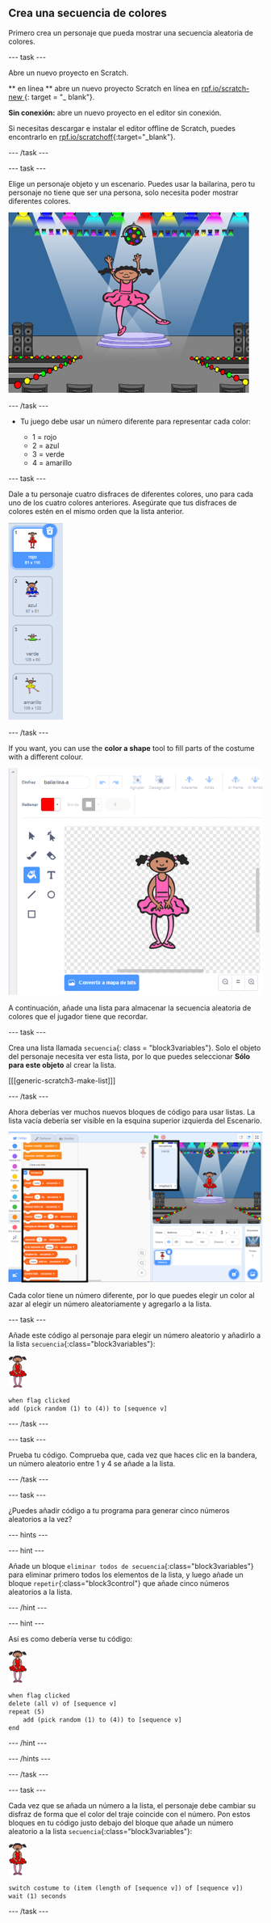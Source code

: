## Crea una secuencia de colores

Primero crea un personaje que pueda mostrar una secuencia aleatoria de colores.

\--- task \---

Abre un nuevo proyecto en Scratch.

** en línea ** abre un nuevo proyecto Scratch en línea en [ rpf.io/scratch-new ](https://rpf.io/scratch-new) {: target = "_ blank"}.

**Sin conexión:** abre un nuevo proyecto en el editor sin conexión.

Si necesitas descargar e instalar el editor offline de Scratch, puedes encontrarlo en [rpf.io/scratchoff](https://rpf.io/scratchoff){:target="_blank"}.

\--- /task \---

\--- task \---

Elige un personaje objeto y un escenario. Puedes usar la bailarina, pero tu personaje no tiene que ser una persona, solo necesita poder mostrar diferentes colores.

![captura de pantalla](images/colour-sprite.png)

\--- /task \---

+ Tu juego debe usar un número diferente para representar cada color:
    
    + 1 = rojo
    + 2 = azul
    + 3 = verde
    + 4 = amarillo

\--- task \---

Dale a tu personaje cuatro disfraces de diferentes colores, uno para cada uno de los cuatro colores anteriores. Asegúrate que tus disfraces de colores estén en el mismo orden que la lista anterior.

![captura de pantalla](images/colour-costume.png)

\--- /task \---

If you want, you can use the **color a shape** tool to fill parts of the costume with a different colour.

![color-a-shape](images/color-a-shape.png)

A continuación, añade una lista para almacenar la secuencia aleatoria de colores que el jugador tiene que recordar.

\--- task \---

Crea una lista llamada `secuencia`{: class = "block3variables"}. Solo el objeto del personaje necesita ver esta lista, por lo que puedes seleccionar **Sólo para este objeto** al crear la lista.

[[[generic-scratch3-make-list]]]

\--- /task \---

Ahora deberías ver muchos nuevos bloques de código para usar listas. La lista vacía debería ser visible en la esquina superior izquierda del Escenario.

![captura de pantalla](images/colour-list-blocks-annotated.png)

Cada color tiene un número diferente, por lo que puedes elegir un color al azar al elegir un número aleatoriamente y agregarlo a la lista.

\--- task \---

Añade este código al personaje para elegir un número aleatorio y añadirlo a la lista `secuencia`{:class="block3variables"}:

![bailarina](images/ballerina.png)

```blocks3
when flag clicked
add (pick random (1) to (4)) to [sequence v]
```

\--- /task \---

\--- task \---

Prueba tu código. Comprueba que, cada vez que haces clic en la bandera, un número aleatorio entre 1 y 4 se añade a la lista.

\--- /task \---

\--- task \---

¿Puedes añadir código a tu programa para generar cinco números aleatorios a la vez?

\--- hints \---

\--- hint \---

Añade un bloque `eliminar todos de secuencia`{:class="block3variables"} para eliminar primero todos los elementos de la lista, y luego añade un bloque `repetir`{:class="block3control"} que añade cinco números aleatorios a la lista.

\--- /hint \---

\--- hint \---

Así es como debería verse tu código:

![bailarina](images/ballerina.png)

```blocks3
when flag clicked
delete (all v) of [sequence v]
repeat (5)
    add (pick random (1) to (4)) to [sequence v]
end
```

\--- /hint \---

\--- /hints \---

\--- /task \---

\--- task \---

Cada vez que se añada un número a la lista, el personaje debe cambiar su disfraz de forma que el color del traje coincide con el número. Pon estos bloques en tu código justo debajo del bloque que añade un número aleatorio a la lista `secuencia`{:class="block3variables"}:

![bailarina](images/ballerina.png)

```blocks3
switch costume to (item (length of [sequence v]) of [sequence v])
wait (1) seconds
```

\--- /task \---